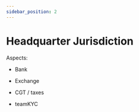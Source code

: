 ```yaml
---
sidebar_position: 2
---
```


# Headquarter Jurisdiction

Aspects:

- Bank

- Exchange

- CGT / taxes

- teamKYC